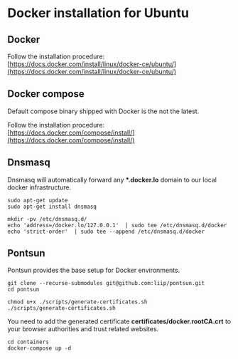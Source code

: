 # Docker installation for Ubuntu 

## Docker

Follow the installation procedure: [https://docs.docker.com/install/linux/docker-ce/ubuntu/](https://docs.docker.com/install/linux/docker-ce/ubuntu/)

## Docker compose

Default compose binary shipped with Docker is the not the latest.

Follow the installation procedure: [https://docs.docker.com/compose/install/](https://docs.docker.com/compose/install/)

## Dnsmasq

Dnsmasq will automatically forward any **\*.docker.lo** domain to our local docker infrastructure.

```
sudo apt-get update
sudo apt-get install dnsmasq
```
  
```
mkdir -pv /etc/dnsmasq.d/
echo 'address=/docker.lo/127.0.0.1'  | sudo tee /etc/dnsmasq.d/docker
echo 'strict-order'  | sudo tee --append /etc/dnsmasq.d/docker
```
## Pontsun

Pontsun provides the base setup for Docker environments.  

```
git clone --recurse-submodules git@github.com:liip/pontsun.git
cd pontsun
```

```
chmod u+x ./scripts/generate-certificates.sh
./scripts/generate-certificates.sh
```
You need to add the generated certificate **certificates/docker.rootCA.crt** to your browser authorities and trust related websites.

```
cd containers
docker-compose up -d
```
